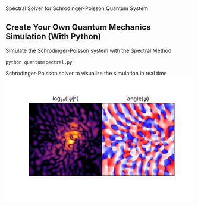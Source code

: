 # 
Spectral Solver for Schrodinger-Poisson Quantum System

## Create Your Own Quantum Mechanics Simulation (With Python)

Simulate the Schrodinger-Poisson system with the Spectral Method

```
python quantumspectral.py
```

Schrodinger-Poisson solver to visualize the simulation in real time
![Simulation](.assets/quantumspectral.png)
